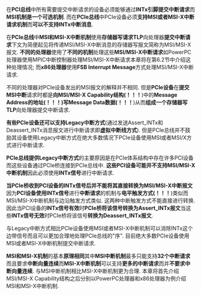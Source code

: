 在**PCI总线**中所有需要提交中断请求的设备必须能够通过**INTx引脚提交中断请求**而**MSI机制是一个可选机制**. 而在**PCIe总线**中PCIe设备必须**支持MSI或者MSI-X中断请求机制**而**可以不支持INTx中断消息**. 

在**PCIe总线**中**MSI和MSI-X中断机制**使用**存储器写请求TLP**向处理器**提交中断请求**下文为简便起见将传递MSI/MSI\-X中断消息的存储器写报文简称为MSI/MSI\-X报文. **不同的处理器**使用了**不同的机制**处理这些**MSI/MSI-X中断请求**如PowerPC处理器使用MPIC中断控制器处理MSI/MSI\-X中断请求本章将在第6.2节中介绍这种处理情况; 而**x86处理器**使用**FSB Interrupt Message**方式处理MSI/MSI\-X中断请求. 

不同的处理器对PCIe设备发出的MSI报文的解释并不相同. 但是**PCIe设备**在**提交MSI中断**请求时都是**向MSI/MSI-X Capability结构(！！！**)中的**Message Address的地址(！！！)写Message Data数据(！！！**)从而**组成一个存储器写TLP**向处理器提交中断请求. 

**有些PCIe设备还可以支持Legacy中断方式**(通过发送Assert\_INTx和Deassert\_INTx消息报文进行中断请求即**虚拟中断线方式**). 但是PCIe总线并不鼓励其设备使用Legacy中断方式在绝大多数情况下PCIe设备使用MSI或者MSI/X方式进行中断请求. 

**PCIe总线提供Legacy中断方式**的主要原因是在PCIe体系结构中存在许多PCI设备而这些设备通过PCIe桥连接到PCIe总线中. **这些PCI设备可能并不支持MSI/MSI-X中断机制**因此必须使用**INTx信号**进行中断请求. 

**当PCIe桥收到PCI设备的INTx信号后并不能将其直接转换为MSI/MSI-X中断报文**因为**PCI设备使用INTx信号**进行**中断请求**的机制与**电平触发方式(！！！**)类似而MSI/MSI\-X中断机制与边沿触发方式类似. 这两种中断触发方式不能直接进行转换. 因此当PCI设备的**INTx信号有效**时**PCIe桥将该信号转换为Assert\_INTx报文**当这些**INTx信号无效**时PCIe桥将该信号**转换为Deassert\_INTx报文**. 

与Legacy中断方式相比PCIe设备使用MSI或者MSI\-X中断机制可以消除INTx这个边带信号而且可以更加合理地处理PCIe总线的"序". 目前绝大多数PCIe设备使用MSI或者MSI-X中断机制提交中断请求. 

**MSI和MSI\-X机制**的基本**原理相同**其中**MSI中断机制**最多只能支持**32个中断请求**而且要求**中断向量连续**而**MSI\-X中断机制**可以支持**更多的中断请求**而并**不要求中断向量连续**. 与MSI中断机制相比MSI\-X中断机制更为合理. 本章将首先介绍MSI/MSI\-X Capability结构之后分别以PowerPC处理器和x86处理器为例介绍MSI和MSI\-X中断机制. 